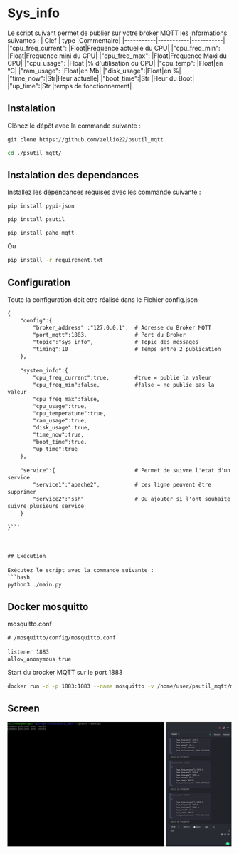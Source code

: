 # Sys_info
Le script suivant permet de publier sur votre broker MQTT les informations suivantes :
| Clef | type |Commentaire|
|-----------|-----------|-----------|
|"cpu_freq_current": |Float|Frequence actuelle du CPU|
|"cpu_freq_min": |Float|Frequence mini du CPU|
|"cpu_freq_max": |Float|Frequence Maxi du CPU|
|"cpu_usage": |Float |% d'utilisation du CPU|
|"cpu_temp": |Float|en °C|
|"ram_usage": |Float|en Mb|
|"disk_usage":|Float|en %|
|"time_now":|Str|Heur actuelle|
|"boot_time":|Str |Heur du Boot|
|"up_time":|Str |temps de fonctionnement|

## Instalation 
Clônez le dépôt avec la commande suivante :

```bach
git clone https://github.com/zellio22/psutil_mqtt
```

```bash 
cd ./psutil_mqtt/

```
## Instalation des dependances

Installez les dépendances requises avec les commande suivante :

```bach
pip install pypi-json
```
```bach
pip install psutil
```
```bach
pip install paho-mqtt
```
Ou 
```bash
pip install -r requirement.txt
```
## Configuration 

Toute la configuration doit etre réalisé dans le Fichier config.json
```
{
    "config":{
        "broker_address" :"127.0.0.1",  # Adresse du Broker MQTT 
        "port_mqtt":1883,               # Port du Broker
        "topic":"sys_info",             # Topic des messages 
        "timing":10                     # Temps entre 2 publication 
    },
    
    "system_info":{
        "cpu_freq_current":true,        #true = publie la valeur
        "cpu_freq_min":false,           #false = ne publie pas la valeur
        "cpu_freq_max":false,
        "cpu_usage":true,
        "cpu_temperature":true,
        "ram_usage":true,
        "disk_usage":true,
        "time_now":true,
        "boot_time":true,
        "up_time":true
    },

    "service":{                         # Permet de suivre l'etat d'un service 
        "service1":"apache2",           # ces ligne peuvent être supprimer 
        "service2":"ssh"                # Ou ajouter si l'ont souhaite suivre plusieurs service
    }

}```



## Execution 

Exécutez le script avec la commande suivante :
```bash 
python3 ./main.py
```
## Docker mosquitto
mosquitto.conf
```
# /mosquitto/config/mosquitto.conf

listener 1883
allow_anonymous true
```

Start du brocker MQTT sur le port 1883
```bash
docker run -d -p 1883:1883 --name mosquitto -v /home/user/psutil_mqtt/mosquitto.conf:/mosquitto/config/mosquitto.conf eclipse-mosquitto
```

## Screen 
![Mqtt](./images/mqtt.png)
